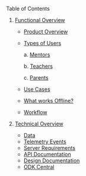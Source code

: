 Table of Contents

1. [Functional Overview](functional-overview.md)

    - [Product Overview](functional-overview.md#product-overview)
    - [Types of Users](functional-overview.md#types-of-users)
    
       a. [Mentors](functional-overview.md#1-mentors)

       b. [Teachers](functional-overview.md#2-teachers)

       c. [Parents](functional-overview.md#3-parents)

    - [Use Cases](functional-overview.md#use-cases)
    - [What works Offline?](functional-overview.md#offline-usage)
    - [Workflow](functional-overview.md#workflow)

2. [Technical Overview](technical-overview.md)  

    - [Data](technical-overview.md#data)
    - [Telemetry Events](technical-overview.md#telemetry)
    - [Server Requirements](technical-overview.md#server-requirements)
    - [API Documentation](technical-overview.md#api-documentation)
    - [Design Documentation](technical-overview.md#design-documentation)
    - [ODK Central](technical-overview.md#odk-central)